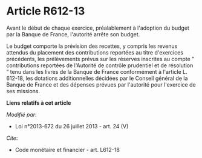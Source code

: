 # Article R612-13

Avant le début de chaque exercice, préalablement à l'adoption du budget par la Banque de France, l'autorité arrête son
budget.

Le budget comporte la prévision des recettes, y compris les revenus attendus du placement des contributions reportées au
titre d'exercices précédents, les prélèvements prévus sur les réserves inscrites au compte " contributions reportées de
l'Autorité de contrôle prudentiel et de résolution ” tenu dans les livres de la Banque de France conformément à l'article L.
612-18, les dotations additionnelles décidées par le Conseil général de la Banque de France et des dépenses prévues par
l'autorité pour l'exercice de ses missions.

**Liens relatifs à cet article**

_Modifié par_:

  - Loi n°2013-672 du 26 juillet 2013 - art. 24 (V)

_Cite_:

  - Code monétaire et financier - art. L612-18
